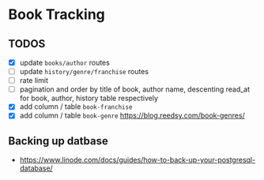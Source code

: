 # Book Tracking

## TODOS
* [x] update `books/author` routes 
* [ ] update `history/genre/franchise` routes
* [ ] rate limit
* [ ] pagination and order by title of book, author name, descenting read_at for book, author, history table respectively
* [x] add column / table  `book-franchise` 
* [x] add column / table `book-genre` https://blog.reedsy.com/book-genres/

## Backing up datbase
- https://www.linode.com/docs/guides/how-to-back-up-your-postgresql-database/